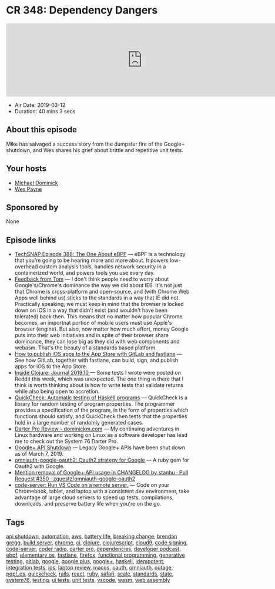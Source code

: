 # CR 348: Dependency Dangers

<iframe src="https://player.fireside.fm/v2/MLf2ZzhC+9PGG2DrL?theme=dark" width="740" height="200" frameborder="0" scrolling="no"></iframe>

* Air Date: 2019-03-12
* Duration: 40 mins 3 secs

## About this episode

Mike has salvaged a success story from the dumpster fire of the Google+ shutdown, and Wes shares his grief about brittle and repetitive unit tests.

## Your hosts
* [Michael Dominick](https://coder.show/hosts/michael)
* [Wes Payne](https://coder.show/hosts/wespayne)

## Sponsored by

None



## Episode links

  * [TechSNAP Episode 388: The One About eBPF](https://techsnap.systems/388 "TechSNAP Episode 388: The One About eBPF") — eBPF is a technology that you’re going to be hearing more and more about. It powers low-overhead custom analysis tools, handles network security in a containerized world, and powers tools you use every day. 
  * [Feedback from Tom](https://www.reddit.com/r/CoderRadio/comments/axq0qy/rusty_rubies_coder_radio_347/ei12vpf/ "Feedback from Tom") — I don't think people need to worry about Google's/Chrome's dominance the way we did about IE6. It's not just that Chrome is cross-platform and open-source, and (with Chrome Web Apps well behind us) sticks to the standards in a way that IE did not. Practically speaking, we must keep in mind that the browser is locked down on iOS in a way that didn't exist (and wouldn't have been tolerated) back then. This means that no matter how popular Chrome becomes, an importnat portion of mobile users must use Apple's browser (engine). But also, now matter how much effort, money Google puts into their web initiatives and in spite of their browser share dominance, they can lose big as they did with web components and webasm. That's the beauty of a standards based platform.
  * [How to publish iOS apps to the App Store with GitLab and fastlane](https://about.gitlab.com/2019/03/06/ios-publishing-with-gitlab-and-fastlane/ "How to publish iOS apps to the App Store with GitLab and fastlane") — See how GitLab, together with fastlane, can build, sign, and publish apps for iOS to the App Store.
  * [Inside Clojure: Journal 2019.10 ](http://insideclojure.org/2019/03/08/journal/ "Inside Clojure: Journal 2019.10 ") — Some tests I wrote were posted on Reddit this week, which was unexpected. The one thing in there that I think is worth thinking about is how to write tests that validate returns while also being open to accretion. 
  * [QuickCheck: Automatic testing of Haskell programs](http://hackage.haskell.org/package/QuickCheck "QuickCheck: Automatic testing of Haskell programs") — QuickCheck is a library for random testing of program properties. The programmer provides a specification of the program, in the form of properties which functions should satisfy, and QuickCheck then tests that the properties hold in a large number of randomly generated cases.
  * [Darter Pro Review - dominickm.com](http://dominickm.com/darter-pro-review/ "Darter Pro Review - dominickm.com") — My continuing adventures in Linux hardware and working on Linux as a software developer has lead me to check out the System 76 Darter Pro.
  * [Google+ API Shutdown](https://developers.google.com/+/api-shutdown "Google+ API Shutdown") — Legacy Google+ APIs have been shut down as of March 7, 2019.
  * [omniauth-google-oauth2: Oauth2 strategy for Google](https://github.com/zquestz/omniauth-google-oauth2 "omniauth-google-oauth2: Oauth2 strategy for Google") — A ruby gem for Oauth2 with Google.
  * [Mention removal of Google+ API usage in CHANGELOG by stanhu · Pull Request #350 · zquestz/omniauth-google-oauth2](https://github.com/zquestz/omniauth-google-oauth2/pull/350/files "Mention removal of Google+ API usage in CHANGELOG by stanhu · Pull Request #350 · zquestz/omniauth-google-oauth2")
  * [code-server: Run VS Code on a remote server.](https://github.com/codercom/code-server "code-server: Run VS Code on a remote server.") — Code on your Chromebook, tablet, and laptop with a consistent dev environment, take advantage of large cloud servers to speed up tests, compilations, downloads, and preserve battery life when you're on the go.



## Tags

[api shutdown](https://coder.show/tags/api%20shutdown), [automation](https://coder.show/tags/automation), [aws](https://coder.show/tags/aws), [battery life](https://coder.show/tags/battery%20life), [breaking change](https://coder.show/tags/breaking%20change), [brendan gregg](https://coder.show/tags/brendan%20gregg), [build server](https://coder.show/tags/build%20server), [chrome](https://coder.show/tags/chrome), [ci](https://coder.show/tags/ci), [clojure](https://coder.show/tags/clojure), [clojurescript](https://coder.show/tags/clojurescript), [cloud9](https://coder.show/tags/cloud9), [code signing](https://coder.show/tags/code%20signing), [code-server](https://coder.show/tags/code-server), [coder radio](https://coder.show/tags/coder%20radio), [darter pro](https://coder.show/tags/darter%20pro), [dependencies](https://coder.show/tags/dependencies), [developer podcast](https://coder.show/tags/developer%20podcast), [ebpf](https://coder.show/tags/ebpf), [elementary os](https://coder.show/tags/elementary%20os), [fastlane](https://coder.show/tags/fastlane), [firefox](https://coder.show/tags/firefox), [functional programming](https://coder.show/tags/functional%20programming), [generative testing](https://coder.show/tags/generative%20testing), [gitlab](https://coder.show/tags/gitlab), [google](https://coder.show/tags/google), [google plus](https://coder.show/tags/google%20plus), [google+](https://coder.show/tags/google+), [haskell](https://coder.show/tags/haskell), [idempotent](https://coder.show/tags/idempotent), [integration tests](https://coder.show/tags/integration%20tests), [ios](https://coder.show/tags/ios), [laptop review](https://coder.show/tags/laptop%20review), [macos](https://coder.show/tags/macos), [oauth](https://coder.show/tags/oauth), [omniauth](https://coder.show/tags/omniauth), [outage](https://coder.show/tags/outage), [pop!_os](https://coder.show/tags/pop!_os), [quickcheck](https://coder.show/tags/quickcheck), [rails](https://coder.show/tags/rails), [react](https://coder.show/tags/react), [ruby](https://coder.show/tags/ruby), [safari](https://coder.show/tags/safari), [scale](https://coder.show/tags/scale), [standards](https://coder.show/tags/standards), [state](https://coder.show/tags/state), [system76](https://coder.show/tags/system76), [testing](https://coder.show/tags/testing), [ui tests](https://coder.show/tags/ui%20tests), [unit tests](https://coder.show/tags/unit%20tests), [vscode](https://coder.show/tags/vscode), [wasm](https://coder.show/tags/wasm), [web assembly](https://coder.show/tags/web%20assembly)